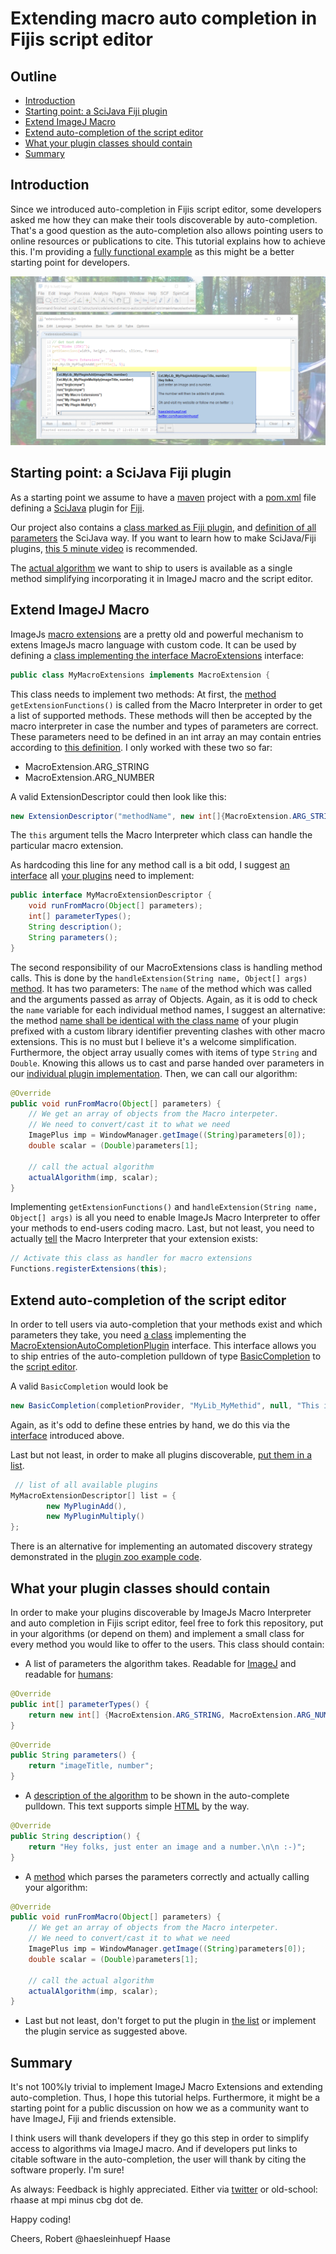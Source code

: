 # Extending macro auto completion in Fijis script editor
## Outline
* [Introduction](https://haesleinhuepf.github.io/extend-macro-autocompletion/#introduction)
* [Starting point: a SciJava Fiji plugin](https://haesleinhuepf.github.io/extend-macro-autocompletion/#starting_point)
* [Extend ImageJ Macro](https://haesleinhuepf.github.io/extend-macro-autocompletion/#extend_macro)
* [Extend auto-completion of the script editor](https://haesleinhuepf.github.io/extend-macro-autocompletion/#extend_autocomplete)
* [What your plugin classes should contain](https://haesleinhuepf.github.io/extend-macro-autocompletion/#your_plugins)
* [Summary](https://haesleinhuepf.github.io/extend-macro-autocompletion/#summary)

<a name="introduction"></a>
## Introduction
Since we introduced auto-completion in Fijis script editor, some developers asked me 
how they can make their tools discoverable by auto-completion. 
That's a good question as the auto-completion also allows pointing users to online
resources or publications to cite.
This tutorial explains how to achieve this. I'm providing a [fully functional example](https://github.com/haesleinhuepf/extend-macro-autocompletion) as 
this might be a better starting point for developers.

![Image](images/custom_autocomplete_screenshot.png)


<a name="starting_point"></a>
## Starting point: a SciJava Fiji plugin
As a starting point we assume to have a [maven](https://maven.apache.org/) project with a 
[pom.xml](https://github.com/haesleinhuepf/extend-macro-autocompletion/blob/master/pom.xml) file defining a [SciJava](https://scijava.org) plugin for [Fiji](https://fiji.sc).

Our project also contains a [class marked as Fiji plugin](https://github.com/haesleinhuepf/extend-macro-autocompletion/commit/5e10bab2e1e7b2389a7c2b528acf2473f798b7b8#diff-2187e4c3058b3cb68492cfc36ecf00ddR18-R19),
and [definition of all parameters](https://github.com/haesleinhuepf/extend-macro-autocompletion/commit/5e10bab2e1e7b2389a7c2b528acf2473f798b7b8#diff-2187e4c3058b3cb68492cfc36ecf00ddR74-R81) the SciJava way.
If you want to learn how to make SciJava/Fiji plugins, [this 5 minute video](https://www.youtube.com/watch?v=YIWpoBnnLio) is recommended.

The [actual algorithm](https://github.com/haesleinhuepf/extend-macro-autocompletion/commit/5e10bab2e1e7b2389a7c2b528acf2473f798b7b8#diff-2187e4c3058b3cb68492cfc36ecf00ddR26-R28) 
we want to ship to users is available as a single method simplifying incorporating it in ImageJ macro and the script editor.

<a name="extend_macro"></a>
## Extend ImageJ Macro
ImageJs [macro extensions](https://imagej.net/developer/macro/functions.html#Ext) are a pretty old and powerful mechanism to
extens ImageJs macro language with custom code. It can be used by defining a [class implementing the interface MacroExtensions](https://github.com/haesleinhuepf/extend-macro-autocompletion/commit/5e10bab2e1e7b2389a7c2b528acf2473f798b7b8#diff-eabc1fa5161dcb95bfc0de38d0ae8aa2R26) interface:

```java
public class MyMacroExtensions implements MacroExtension {
```

This class needs to implement two methods: At first, the [method](https://github.com/haesleinhuepf/extend-macro-autocompletion/commit/5e10bab2e1e7b2389a7c2b528acf2473f798b7b8#diff-eabc1fa5161dcb95bfc0de38d0ae8aa2R46) `getExtensionFunctions()` is called from the Macro Interpreter
in order to get a list of supported methods.
These methods will then be accepted by the macro interpreter in case the number and types of parameters are correct.
These parameters need to be defined in an int array an may contain entries according to [this definition](https://github.com/imagej/ImageJA/blob/master/src/main/java/ij/macro/MacroExtension.java). I only worked with these two so far:

* MacroExtension.ARG_STRING 
* MacroExtension.ARG_NUMBER

A valid ExtensionDescriptor could then look like this:
```java
new ExtensionDescriptor("methodName", new int[]{MacroExtension.ARG_STRING, MacroExtension.ARG_NUMBER}, this);
```

The `this` argument tells the Macro Interpreter which class can handle the particular macro extension.

As hardcoding this line for any method call is a bit odd, I suggest 
[an interface](https://github.com/haesleinhuepf/extend-macro-autocompletion/commit/5e10bab2e1e7b2389a7c2b528acf2473f798b7b8#diff-874e1a1ee04f7f4565da7ed3e9b44d6bR10-R15) 
all [your plugins](https://github.com/haesleinhuepf/extend-macro-autocompletion/commit/5e10bab2e1e7b2389a7c2b528acf2473f798b7b8#diff-2187e4c3058b3cb68492cfc36ecf00ddR19) 
need to implement:

```java
public interface MyMacroExtensionDescriptor {
    void runFromMacro(Object[] parameters);
    int[] parameterTypes();
    String description();
    String parameters();
}
```

The second responsibility of our MacroExtensions class is handling method calls. This is done by the `handleExtension(String name, Object[] args)` 
[method](https://github.com/haesleinhuepf/extend-macro-autocompletion/commit/5e10bab2e1e7b2389a7c2b528acf2473f798b7b8#diff-eabc1fa5161dcb95bfc0de38d0ae8aa2R28).
It has two parameters: The `name` of the method which was called and the arguments passed as array of Objects. 
Again, as it is odd to check the `name` variable for each individual method names, I suggest an alternative: 
the method 
[name shall be identical with the class name](https://github.com/haesleinhuepf/extend-macro-autocompletion/commit/5e10bab2e1e7b2389a7c2b528acf2473f798b7b8#diff-eabc1fa5161dcb95bfc0de38d0ae8aa2R33-R36) 
of your plugin prefixed with a custom library identifier preventing clashes with other macro extensions. 
This is no must but I believe it's a welcome simplification.
Furthermore, the object array usually comes with items of type `String` and `Double`. 
Knowing this allows us to cast and parse handed over parameters in our 
[individual plugin implementation](https://github.com/haesleinhuepf/extend-macro-autocompletion/commit/0da0983814c6128fc9f39e06cd667cecf015cd8c#diff-2187e4c3058b3cb68492cfc36ecf00ddR35-R44). 
Then, we can call our algorithm:

```java
@Override
public void runFromMacro(Object[] parameters) {
    // We get an array of objects from the Macro interpeter.
    // We need to convert/cast it to what we need
    ImagePlus imp = WindowManager.getImage((String)parameters[0]);
    double scalar = (Double)parameters[1];

    // call the actual algorithm
    actualAlgorithm(imp, scalar);
}
```

Implementing  `getExtensionFunctions()` and  `handleExtension(String name, Object[] args)`  is all you need to enable 
ImageJs Macro Interpreter to offer your methods to end-users coding macro. 
Last, but not least, you need to actually [tell](https://github.com/haesleinhuepf/extend-macro-autocompletion/commit/5e10bab2e1e7b2389a7c2b528acf2473f798b7b8#diff-eabc1fa5161dcb95bfc0de38d0ae8aa2R66) the Macro Interpreter that your extension exists:

```java
// Activate this class as handler for macro extensions
Functions.registerExtensions(this);
```

<a name="extend_autocomplete"></a>
## Extend auto-completion of the script editor
In order to tell users via auto-completion that your methods exist and which parameters they take, you need 
[a class](https://github.com/haesleinhuepf/extend-macro-autocompletion/commit/5e10bab2e1e7b2389a7c2b528acf2473f798b7b8#diff-beb52a1812018a879515d5dc34958bf2R22) 
implementing the
[MacroExtensionAutoCompletionPlugin](https://github.com/imagej/imagej-legacy/blob/1be9f2c352868b648f873954762024c6c43ff666/src/main/java/net/imagej/legacy/plugin/MacroExtensionAutoCompletionPlugin.java)
interface.
This interface allows you to ship entries of the auto-completion pulldown of type 
[BasicCompletion](https://github.com/bobbylight/AutoComplete/blob/master/AutoComplete/src/main/java/org/fife/ui/autocomplete/BasicCompletion.java)
to the 
[script editor](https://github.com/scijava/script-editor).

A valid `BasicCompletion` would look be

```java
new BasicCompletion(completionProvider, "MyLib_MyMethid", null, "This is the description.");
```

Again, as it's odd to define these entries by hand, we do this via the 
[interface](https://github.com/haesleinhuepf/extend-macro-autocompletion/commit/5e10bab2e1e7b2389a7c2b528acf2473f798b7b8#diff-874e1a1ee04f7f4565da7ed3e9b44d6bR10-R15)
introduced above.

Last but not least, in order to make all plugins discoverable, [put them in a list](https://github.com/haesleinhuepf/extend-macro-autocompletion/commit/5e10bab2e1e7b2389a7c2b528acf2473f798b7b8#diff-bbfe4af2e74a5649dddd2f7175700d61R22-R25). 

```java
 // list of all available plugins
MyMacroExtensionDescriptor[] list = {
        new MyPluginAdd(),
        new MyPluginMultiply()
};
```
There is an alternative for implementing an automated discovery strategy demonstrated in the 
[plugin zoo example code](https://github.com/mpicbg-scicomp/ij2course-scijava-plugin-mechanism/tree/solution/src/main/java/de/mpicbg/scf/rhaase/fiji/ij2course/scijavaservices).

<a name="your_plugins"></a>
## What your plugin classes should contain
In order to make your plugins discoverable by ImageJs Macro Interpreter and auto completion in Fijis script editor, 
feel free to fork this repository, put in your algorithms (or depend on them) 
and implement a small class for every method you would like to offer to the users. This class should contain:

* A list of parameters the algorithm takes. Readable for 
[ImageJ](https://github.com/haesleinhuepf/extend-macro-autocompletion/commit/5e10bab2e1e7b2389a7c2b528acf2473f798b7b8#diff-834e9703b61009f26a4f83ffe5c636e4R46-R53)
and readable for 
[humans](https://github.com/haesleinhuepf/extend-macro-autocompletion/commit/5e10bab2e1e7b2389a7c2b528acf2473f798b7b8#diff-834e9703b61009f26a4f83ffe5c636e4R55-R62):
```java
@Override
public int[] parameterTypes() {
    return new int[] {MacroExtension.ARG_STRING, MacroExtension.ARG_NUMBER};
}
```
```java
@Override
public String parameters() {
    return "imageTitle, number";
}
```

* A [description of the algorithm](https://github.com/haesleinhuepf/extend-macro-autocompletion/commit/5e10bab2e1e7b2389a7c2b528acf2473f798b7b8#diff-834e9703b61009f26a4f83ffe5c636e4R64-R71)
to be shown in the auto-complete pulldown. This text supports simple [HTML](https://github.com/haesleinhuepf/extend-macro-autocompletion/commit/0da0983814c6128fc9f39e06cd667cecf015cd8c#diff-2187e4c3058b3cb68492cfc36ecf00ddR68-R76) by the way.
```java
@Override
public String description() {
    return "Hey folks, just enter an image and a number.\n\n :-)";
}
```

* A [method](https://github.com/haesleinhuepf/extend-macro-autocompletion/commit/0da0983814c6128fc9f39e06cd667cecf015cd8c#diff-834e9703b61009f26a4f83ffe5c636e4R36-R44)
which parses the parameters correctly and actually calling your algorithm:
```java
@Override
public void runFromMacro(Object[] parameters) {
    // We get an array of objects from the Macro interpeter.
    // We need to convert/cast it to what we need
    ImagePlus imp = WindowManager.getImage((String)parameters[0]);
    double scalar = (Double)parameters[1];

    // call the actual algorithm
    actualAlgorithm(imp, scalar);
}
```

* Last but not least, don't forget to put the plugin in 
[the list](https://github.com/haesleinhuepf/extend-macro-autocompletion/commit/5e10bab2e1e7b2389a7c2b528acf2473f798b7b8#diff-bbfe4af2e74a5649dddd2f7175700d61R22) 
or implement the plugin service as suggested above.

<a name="summary"></a>
## Summary
It's not 100%ly trivial to implement ImageJ Macro Extensions and extending auto-completion. 
Thus, I hope this tutorial helps. 
Furthermore, it might be a starting point for a public discussion on how we as a community want to have ImageJ, Fiji and friends extensible.

I think users will thank developers if they go this step in order to simplify access to algorithms via ImageJ macro. 
And if developers put links to citable software in the auto-completion, the user will thank by citing the software properly. I'm sure!

As always: Feedback is highly appreciated. Either via [twitter](https://twitter.com/haesleinhuepf) or old-school: rhaase at mpi minus cbg dot de.

Happy coding!

Cheers,
Robert @haesleinhuepf Haase



